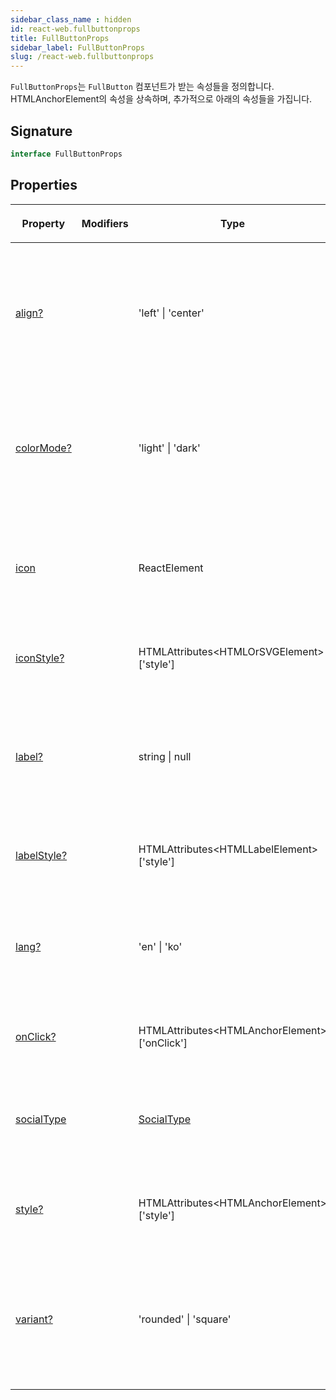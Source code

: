```yaml
---
sidebar_class_name : hidden
id: react-web.fullbuttonprops
title: FullButtonProps
sidebar_label: FullButtonProps
slug: /react-web.fullbuttonprops
---
```






`FullButtonProps`는 `FullButton` 컴포넌트가 받는 속성들을 정의합니다. HTMLAnchorElement의 속성을 상속하며, 추가적으로 아래의 속성들을 가집니다.

## Signature

```typescript
interface FullButtonProps 
```

## Properties

<table><thead><tr><th>

Property


</th><th>

Modifiers


</th><th>

Type


</th><th>

Description


</th></tr></thead>
<tbody><tr><td>

[align?](./react-web.fullbuttonprops.align)


</td><td>


</td><td>

'left' \| 'center'


</td><td>

_(Optional)_ 버튼 내 콘텐츠의 정렬을 지정합니다. 'left' 또는 'center' 중 하나를 선택할 수 있습니다.  'center'


</td></tr>
<tr><td>

[colorMode?](./react-web.fullbuttonprops.colormode)


</td><td>


</td><td>

'light' \| 'dark'


</td><td>

_(Optional)_ 버튼의 색상 모드를 설정합니다. 'light' 또는 'dark' 중 하나를 선택할 수 있습니다.  'dark'


</td></tr>
<tr><td>

[icon](./react-web.fullbuttonprops.icon)


</td><td>


</td><td>

ReactElement


</td><td>

버튼에 표시될 아이콘을 설정합니다. ReactElement 타입이어야 합니다.


</td></tr>
<tr><td>

[iconStyle?](./react-web.fullbuttonprops.iconstyle)


</td><td>


</td><td>

HTMLAttributes&lt;HTMLOrSVGElement&gt;['style']


</td><td>

_(Optional)_ 아이콘의 스타일을 설정합니다.


</td></tr>
<tr><td>

[label?](./react-web.fullbuttonprops.label)


</td><td>


</td><td>

string \| null


</td><td>

_(Optional)_ 버튼에 표시될 레이블을 설정합니다. null 값을 통해 레이블을 숨길 수 있습니다.


</td></tr>
<tr><td>

[labelStyle?](./react-web.fullbuttonprops.labelstyle)


</td><td>


</td><td>

HTMLAttributes&lt;HTMLLabelElement&gt;['style']


</td><td>

_(Optional)_ 레이블의 스타일을 설정합니다.


</td></tr>
<tr><td>

[lang?](./react-web.fullbuttonprops.lang)


</td><td>


</td><td>

'en' \| 'ko'


</td><td>

_(Optional)_ 버튼의 언어를 설정합니다. 'en' 또는 'ko' 중 하나를 선택할 수 있습니다.  'ko'


</td></tr>
<tr><td>

[onClick?](./react-web.fullbuttonprops.onclick)


</td><td>


</td><td>

HTMLAttributes&lt;HTMLAnchorElement&gt;['onClick']


</td><td>

_(Optional)_ onClick 속성을 설정합니다.


</td></tr>
<tr><td>

[socialType](./react-web.fullbuttonprops.socialtype)


</td><td>


</td><td>

[SocialType](./react-web.socialtype)


</td><td>

소셜 타입을 지정합니다. 이를 통해 버튼의 스타일과 레이블이 결정됩니다.


</td></tr>
<tr><td>

[style?](./react-web.fullbuttonprops.style)


</td><td>


</td><td>

HTMLAttributes&lt;HTMLAnchorElement&gt;['style']


</td><td>

_(Optional)_ anchor 태그의 스타일을 설정합니다.


</td></tr>
<tr><td>

[variant?](./react-web.fullbuttonprops.variant)


</td><td>


</td><td>

'rounded' \| 'square'


</td><td>

_(Optional)_ 버튼의 모양을 결정합니다. 'rounded', 'square' 중 하나를 선택할 수 있습니다.  'square'


</td></tr>
</tbody></table>

